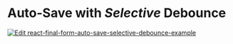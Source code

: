 # Auto-Save with _Selective_ Debounce

[![Edit react-final-form-auto-save-selective-debounce-example](https://codesandbox.io/static/img/play-codesandbox.svg)](https://codesandbox.io/s/98j0v46zj4)
